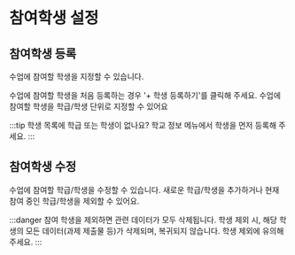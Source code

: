 # 참여학생 설정

## 참여학생 등록
수업에 참여할 학생을 지정할 수 있습니다.

수업에 참여할 학생을 처음 등록하는 경우 '+ 학생 등록하기'를 클릭해 주세요.
수업에 참여할 학생을 학급/학생 단위로 지정할 수 있어요

:::tip
학생 목록에 학급 또는 학생이 없나요?
학교 정보 메뉴에서 학생을 먼저 등록해 주세요.
:::

## 참여학생 수정
수업에 참여할 학급/학생을 수정할 수 있습니다.
새로운 학급/학생을 추가하거나 현재 참여 중인 학급/학생을 제외할 수 있어요.

:::danger
참여 학생을 제외하면 관련 데이터가 모두 삭제됩니다.
학생 제외 시, 해당 학생의 모든 데이터(과제 제출물 등)가 삭제되며, 복귀되지 않습니다.
학생 제외에 유의해 주세요.
:::